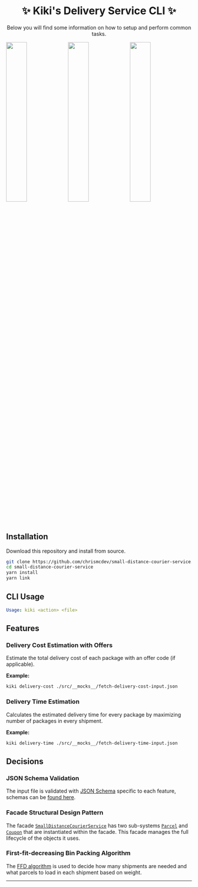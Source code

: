<h1 align="center">✨ Kiki's Delivery Service CLI ✨</h1>

<p align="center">Below you will find some information on how to setup and perform common tasks.</p>

<img width="33.33%" src="https://static.wikia.nocookie.net/studio-ghibli/images/5/5e/Kiki%27s_Delivery_Service_-_Map.jpg"><img width="33.33%" src="https://static.wikia.nocookie.net/studio-ghibli/images/c/cd/Kiki%27s_Delivery_Service_-_Koriko_Market.jpg"><img width="33.33%" src="https://static.wikia.nocookie.net/studio-ghibli/images/d/df/Kiki%27s_Delivery_Service_-_Risoto.jpg/revision/latest/scale-to-width-down/1000?cb=20200615220447" />

## Installation

Download this repository and install from source.

```bash
git clone https://github.com/chrismcdev/small-distance-courier-service.git
cd small-distance-courier-service
yarn install
yarn link
```

## CLI Usage

```yaml
Usage: kiki <action> <file>
```

## Features

### Delivery Cost Estimation with Offers

Estimate the total delivery cost of each package with an offer code (if applicable).

**Example:**

```bash
kiki delivery-cost ./src/__mocks__/fetch-delivery-cost-input.json
```

### Delivery Time Estimation

Calculates the estimated delivery time for every package by maximizing number of packages in every shipment.

**Example:**

```bash
kiki delivery-time ./src/__mocks__/fetch-delivery-time-input.json
```

## Decisions

### JSON Schema Validation

The input file is validated with [JSON Schema](https://json-schema.org/specification.html) specific to each feature, schemas can be [found here](./src/assets/).

### Facade Structural Design Pattern

The facade [`SmallDistanceCourierService`](./src/services/small-distance-courier-service.ts) has two sub-systems [`Parcel`](./src/entities/parcel.ts) and [`Coupon`](./src/entities/coupon.ts) that are instantiated within the facade. This facade manages the full lifecycle of the objects it uses.

### First-fit-decreasing Bin Packing Algorithm

The [FFD algorithm](https://en.wikipedia.org/wiki/First-fit-decreasing_bin_packing) is used to decide how many shipments are needed and what parcels to load in each shipment based on weight.

---
